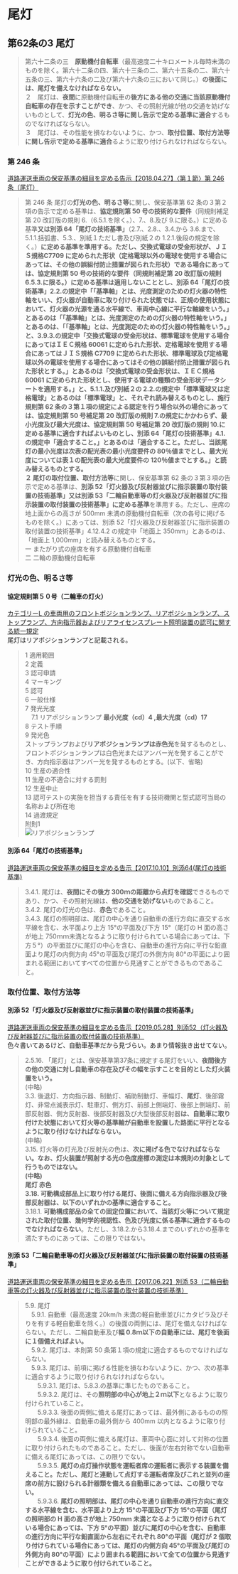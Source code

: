 # 尾灯
## 第62条の3	尾灯
> 第六十二条の三　**原動機付自転車**（最高速度二十キロメートル毎時未満のものを除く。第六十二条の四、第六十三条の二、第六十五条の二、第六十五条の三、第六十六条の二及び第六十六条の三において同じ。）**の後面には、尾灯を備えなければならない。**<br/>
２　尾灯は、**夜間**に原動機付自転車の**後方にある他の交通に当該原動機付自転車の存在を示すことができ**、かつ、その照射光線が他の交通を妨げないものとして、**灯光の色、明るさ等に関し告示で定める基準に適合**するものでなければならない。<br/>
３　尾灯は、その性能を損なわないように、かつ、**取付位置、取付方法等に関し告示で定める基準に適合**るように取り付けられなければならない。

### 第 246 条
[道路運送車両の保安基準の細目を定める告示【2018.04.27】〈第１節〉第 246 条（尾灯）](https://www.mlit.go.jp/common/000187703.pdf)  
> 第 246 条 尾灯の**灯光の色、明るさ等**に関し、保安基準第 62 条の３第２項の告示で定める基準は、**協定規則第 50 号の技術的な要件**（同規則補足第 20 改訂版の規則 6.（6.5.1.を除く。）、7.、8.及び 9.に限る。）に定める基準**又は別添 64「尾灯の技術基準」**（2.7.、2.8.、3.4.から 3.6.まで、5.1.1.括弧書、5.3.、別紙１ただし書及び別紙２の 1.2.1.後段の規定を除く。）**に定める基準を準用する。**ただし、交換式電球の受金形状が、ＪＩＳ規格C7709 に定められた形状（定格電球以外の電球を使用する場合にあっては、その他の誤組付防止措置が図られた形状）である場合にあっては、協定規則第 50 号の技術的な要件（同規則補足第 20 改訂版の規則 6.5.3.に限る。）に定める基準は適用しないこととし、別添 64「尾灯の技術基準」2.2.の規定中「「基準軸」とは、光度測定のための灯火器の特性軸をいい、灯火器が自動車に取り付けられた状態では、正規の使用状態において、灯火器の光源を通る水平線で、車両中心線に平行な軸線をいう。」とあるのは「「基準軸」とは、光度測定のための灯火器の特性軸をいう。」とあるのは、「「基準軸」とは、光度測定のための灯火器の特性軸をいう。」と、3.9.3.の規定中「交換式電球の受金形状は、標準電球を使用する場合にあってはＩＥＣ規格 60061 に定められた形状、定格電球を使用する場合にあってはＪＩＳ規格 C7709 に定められた形状、標準電球及び定格電球以外の電球を使用する場合にあってはその他の誤組付防止措置が図られた形状とする。」とあるのは「交換式電球の受金形状は、ＩＥＣ規格 60061 に定められた形状とし、使用する電球の種類の受金形状データシートを適用する。」と、5.1.1.及び別紙２の 2.2.の規定中「標準電球又は定格電球」とあるのは「標準電球」と、それぞれ読み替えるものとし、施行規則第 62 条の３第１項の規定による認定を行う場合以外の場合にあっては、協定規則第 50 号補足第 20 改訂版の規則 7.の規定にかかわらず、最小光度及び最大光度は、協定規則第 50 号補足第 20 改訂版の規則 10.に定める基準に適合すればよいものとし、別添 64「尾灯の技術基準」4.1.の規定中「適合すること。」とあるのは「適合すること。ただし、当該尾灯の最小光度は次表の配光表の最小光度要件の 80％値までとし、最大光度については表１の配光表の最大光度要件の 120％値までとする。」と読み替えるものとする。<br/>
２ 尾灯の**取付位置、取付方法等**に関し、保安基準第 62 条の３第３項の告示で定める基準は、**別添 52「灯火器及び反射器並びに指示装置の取付装置の技術基準」又は別添 53「二輪自動車等の灯火器及び反射器並びに指示装置の取付装置の技術基準」に定める基準**を準用する。ただし、座席の地上面からの高さが 500mm 未満の原動機付自転車（次の各号に掲げるものを除く。）にあっては、別添 52「灯火器及び反射器並びに指示装置の取付装置の技術基準」4.12.4.2 の規定中「地面上 350mm」とあるのは、「地面上 1,000mm」と読み替えるものとする。<br/>
一 またがり式の座席を有する原動機付自転車<br/>
二 二輪の原動機付自転車

### 灯光の色、明るさ等
#### 協定規則第５０号（二輪車の灯火）
[カテゴリーL の車両用のフロントポジションランプ、リアポジションランプ、ストップランプ、方向指示器およびリアライセンスプレート照明装置の認可に関する統一規定 ](http://www.mlit.go.jp/common/001151017.pdf)  
尾灯はリアポジションランプと記載される。
> 1 適用範囲 <br/>
2 定義 <br/>
3 認可申請 <br/>
4 マーキング <br/>
5 認可 <br/>
6 一般仕様 <br/>
7 発光光度 <br/>
　7.1 リアポジションランプ **最小光度（cd）4 ,最大光度（cd）17** <br/>
8 テスト手順 <br/>
9 発光色 <br/>
ストップランプおよび**リアポジションランプは赤色光**を発するものとし、フロントポジションランプは白色光またはアンバー光を発することができ、方向指示器はアンバー光を発するものとする。(以下、省略)<br/>
10 生産の適合性 <br/>
11 生産の不適合に対する罰則 <br/>
12 生産中止 <br/>
13 認可テストの実施を担当する責任を有する技術機関と型式認可当局の名称および所在地 <br/>
14 過渡規定 <br/>
附則1 <br/>
![リアポジションランプ](../協定規則第５０号附則1リアポジションランプ.png)

#### 別添 64「尾灯の技術基準」
[道路運送車両の保安基準の細目を定める告示【2017.10.10】別添64(尾灯の技術基準)](https://www.mlit.go.jp/common/000190479.pdf)  
> 3.4.1. 尾灯は、**夜間にその後方 300ｍの距離から点灯を確認**できるものであり、かつ、その照射光線は、**他の交通を妨げない**ものであること。<br/>
3.4.2. 尾灯の灯光の色は、**赤色**であること。<br/>
3.4.3. 尾灯の照明部は、尾灯の中心を通り自動車の進行方向に直交する水平線を含む、水平面より上方 15°の平面及び下方 15°（尾灯の H 面の高さが地上 750ｍｍ未満となるように取り付けられている場合にあっては、下方５°）の平面並びに尾灯の中心を含む、自動車の進行方向に平行な鉛直面より尾灯の内側方向 45°の平面及び尾灯の外側方向 80°の平面により囲まれる範囲においてすべての位置から見通すことができるものであること。

### 取付位置、取付方法等
#### 別添 52「灯火器及び反射器並びに指示装置の取付装置の技術基準」
[道路運送車両の保安基準の細目を定める告示【2019.05.28】別添52（灯火器及び反射器並びに指示装置の取付装置の技術基準）](https://www.mlit.go.jp/common/001109089.pdf)  
色々書いてあるけど、自動車基準だから見づらい。あまり情報抜き出せてない。  
> 2.5.16. 「尾灯」とは、保安基準第37条に規定する尾灯をいい、**夜間後方の他の交通に対し自動車の存在及びその幅を示すことを目的とした灯火装置をいう。**<br/>
(中略)<br/>
3.3. 後退灯、方向指示器、制動灯、補助制動灯、車幅灯、**尾灯**、後部霧灯、非常点滅表示灯、駐車灯、側方灯、前部上側端灯、後部上側端灯、前部反射器、側方反射器、後部反射器及び大型後部反射器**は、自動車に取り付けた状態において灯火等の基準軸が自動車を設置した路面に平行となるように取り付けなければならない。**<br/>
(中略)<br/>
3.15. 灯火等の灯光及び反射光の色は、**次に掲げる色でなければならない。**なお、灯火装置が照射する光の色度座標の測定は本規則の対象として行うものではない。<br/>
(中略)<br/>
**尾灯 赤色**<br/>
3.18. **可動構成部品上に取り付ける尾灯**、後面に備える方向指示器及び後部反射器**は、以下のいずれかの基準に適合すること。**<br/>
3.18.1. **可動構成部品の全ての固定位置において、当該灯火等について規定された取付位置、幾何学的視認性、色及び光度に係る基準に適合するものでなければならない**。ただし、3.18.2.から3.18.4.までのいずれかの基準を満たすものにあっては、この限りではない。<br/>


#### 別添 53「二輪自動車等の灯火器及び反射器並びに指示装置の取付装置の技術基準」
[道路運送車両の保安基準の細目を定める告示【2017.06.22】別添 53（二輪自動車等の灯火器及び反射器並びに指示装置の取付装置の技術基準）](https://www.mlit.go.jp/common/001109091.pdf)  

> 5.9. 尾灯 <br/>
　5.9.1. 自動車（最高速度 20km/h 未満の軽自動車並びにカタピラ及びそりを有する軽自動車を除く。）の後面の両側には、尾灯を備えなければならない。ただし、二輪自動車及び**幅 0.8ｍ以下の自動車には、尾灯を後面に１個備えればよい。**<br/>
　5.9.2. 尾灯は、本則第 50 条第１項の規定に適合するものでなければならない。 <br/>
　5.9.3. 尾灯は、前項に掲げる性能を損なわないように、かつ、次の基準に適合するように取り付けられなければならない。 <br/>
　　5.9.3.1. 尾灯は、5.8.3.の基準に準じたものであること。 <br/>
　　5.9.3.2. 尾灯は、その**照明部の中心が地上２ｍ以下**となるように取り付けられていること。 <br/>
　　5.9.3.3. 後面の両側に備える尾灯にあっては、最外側にあるものの照明部の最外縁は、自動車の最外側から 400mm 以内となるように取り付けられていること。 <br/>
　　5.9.3.4. 後面の両側に備える尾灯は、車両中心面に対して対称の位置に取り付けられたものであること。ただし、後面が左右対称でない自動車に備える尾灯にあっては、この限りでない。 <br/>
　　5.9.3.5. **尾灯の点灯操作状態を運転者席の運転者に表示する装置を備えること。ただし、尾灯と連動して点灯する運転者席及びこれと並列の座席の前方に設けられる計器類を備える自動車にあっては、この限りでない。** <br/>
　　5.9.3.6. **尾灯の照明部は、尾灯の中心を通り自動車の進行方向に直交する水平線を含む、水平面より上方 15°の平面及び下方 15°の平面（尾灯の照明部の H 面の高さが地上 750mm 未満となるように取り付けられている場合にあっては、下方 5°の平面）並びに尾灯の中心を含む、自動車の進行方向に平行な鉛直面から左右にそれぞれ 80°の平面（尾灯が 2 個取り付けられている場合にあっては、尾灯の内側方向 45°の平面及び尾灯の外側方向 80°の平面）により囲まれる範囲において全ての位置から見通すことができるように取り付けられていること。**<br/>
